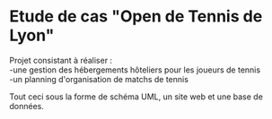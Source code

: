 # Etude de cas "Open de Tennis de Lyon"
Projet consistant à réaliser :  
-une gestion des hébergements hôteliers pour les joueurs de tennis  
-un planning d'organisation de matchs de tennis  

Tout ceci sous la forme de schéma UML, un site web et une base de données. 
